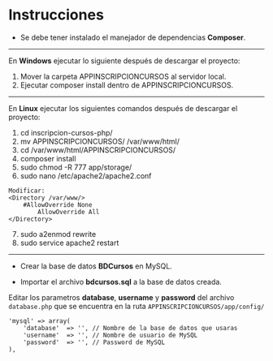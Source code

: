 
# Instrucciones

- Se debe tener instalado el manejador de dependencias **Composer**.

---

En **Windows** ejecutar lo siguiente después de descargar el proyecto:

1. Mover la carpeta APPINSCRIPCIONCURSOS al servidor local.
2. Ejecutar composer install dentro de APPINSCRIPCIONCURSOS.

---

En **Linux** ejecutar los siguientes comandos después de descargar el proyecto:

1. cd inscripcion-cursos-php/
2. mv APPINSCRIPCIONCURSOS/ /var/www/html/
3. cd /var/www/html/APPINSCRIPCIONCURSOS/
4. composer install
5. sudo chmod -R 777 app/storage/
6. sudo nano /etc/apache2/apache2.conf
```
Modificar:
<Directory /var/www/>
	#AllowOverride None
        AllowOverride All
</Directory>
```
7. sudo a2enmod rewrite
8. sudo service apache2 restart

---

- Crear la base de datos **BDCursos** en MySQL.

- Importar el archivo **bdcursos.sql** a la base de datos creada.

Editar los parametros **database**, **username** y **password** del archivo `database.php` que se encuentra en la ruta `APPINSCRIPCIONCURSOS/app/config/`

```
'mysql' => array(
	'database'  => '', // Nombre de la base de datos que usaras
	'username'  => '', // Nombre de usuario de MySQL
	'password'  => '', // Password de MySQL
),
```



